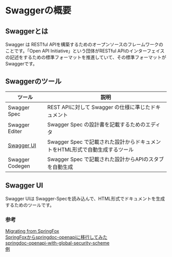 # Swaggerの概要

## Swaggerとは
Swagger は RESTful APIを構築するためのオープンソースのフレームワークのことです。「Open API Initiative」という団体がRESTful APIのインターフェイスの記述をするための標準フォーマットを推進していて、その標準フォーマットがSwaggerです。

## Swaggerのツール

|ツール|説明|
|--|--|
|Swagger Spec|REST APIに対して Swagger の仕様に準じたドキュメント|
|Swagger Editer|Swagger Spec の設計書を記載するためのエディタ|
|[Swagger UI](https://swagger.io/tools/swagger-ui/)|Swagger Spec で記載された設計からドキュメントをHTML形式で自動生成するツール|
|Swagger Codegen|Swagger Spec で記載された設計からAPIのスタブを自動生成|

## Swagger UI

Swagger UIは Swagger-Specを読み込んで、HTML形式でドキュメントを生成するためのツールです。


### 参考
[Migrating from SpringFox](https://springdoc.org/migrating-from-springfox.html)  
[SpringFoxからspringdoc-openapiに移行してみた](https://qiita.com/yukithm/items/fafc54bc331696b0c333)  
[springdoc-openapi-with-global-security-scheme](https://github.com/kogayushi/springdoc-openapi-with-global-security-scheme/blob/main/src/main/java/com/example/springdocopenapiwithglobalsecurityscheme/SpringdocOpenAPIConfig.java)  
[例](https://github.com/kogayushi/springdoc-openapi-with-global-security-scheme)

